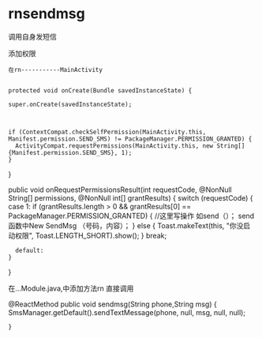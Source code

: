 # rnsendmsg



调用自身发短信

添加权限
  <uses-permission android:name="android.permission.INTERNET" />
    <uses-permission android:name="android.permission.SEND_SMS"/>
    <uses-permission android:name="android.permission.READ_SMS" />
    <uses-permission android:name="android.permission.WRITE_SMS" />
    <uses-permission android:name="android.permission.RECEIVE_SMS" />
    <uses-permission android:name="android.permission.RECEIVE_MMS" />
    <uses-permission android:name="android.permission.READ_CONTACTS" />
    
    
    
    在rn-----------MainActivity
    
    
    protected void onCreate(Bundle savedInstanceState) {

    super.onCreate(savedInstanceState);



    if (ContextCompat.checkSelfPermission(MainActivity.this, Manifest.permission.SEND_SMS) != PackageManager.PERMISSION_GRANTED) {
      ActivityCompat.requestPermissions(MainActivity.this, new String[]{Manifest.permission.SEND_SMS}, 1);
    }

  }

  public void onRequestPermissionsResult(int requestCode, @NonNull String[] permissions, @NonNull int[] grantResults) {
    switch (requestCode) {
      case 1:
        if (grantResults.length > 0 && grantResults[0] == PackageManager.PERMISSION_GRANTED) {
          //这里写操作 如send（）； send函数中New SendMsg （号码，内容）；
        } else {
          Toast.makeText(this, "你没启动权限", Toast.LENGTH_SHORT).show();
        }
        break;

      default:
    }
  }
  
  
  
  在...Module.java,中添加方法rn 直接调用
  
  
   @ReactMethod
    public void sendmsg(String phone,String msg)
    {
        SmsManager.getDefault().sendTextMessage(phone,
                null, msg, null, null);

    }
  
  
  
  
  
  
  
  
  
  
  
  
  
  
  
  
  
  
  
  
  
  
  
    
